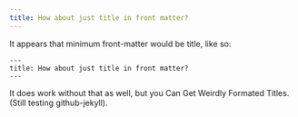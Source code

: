 ```yaml
---
title: How about just title in front matter?
---
```

It appears that minimum front-matter would be title, like so:

    ---
    title: How about just title in front matter?
    ---

It does work without that as well, but you Can Get Weirdly Formated Titles.
(Still testing github-jekyll).

